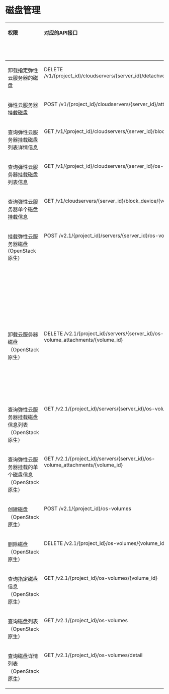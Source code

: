 # 磁盘管理<a name="ecs_06_0010"></a>

<a name="table88951955182420"></a>
<table><thead align="left"><tr id="row2670183317019"><th class="cellrowborder" valign="top" width="12.122983399579143%" id="mcps1.1.7.1.1"><p id="p1959712364512"><a name="p1959712364512"></a><a name="p1959712364512"></a>权限</p>
</th>
<th class="cellrowborder" valign="top" width="18.996960486322187%" id="mcps1.1.7.1.2"><p id="p8402164419019"><a name="p8402164419019"></a><a name="p8402164419019"></a>对应的API接口</p>
</th>
<th class="cellrowborder" valign="top" width="22.23521159691372%" id="mcps1.1.7.1.3"><p id="p2040214445018"><a name="p2040214445018"></a><a name="p2040214445018"></a>授权项（Action）</p>
</th>
<th class="cellrowborder" valign="top" width="18.07341594575637%" id="mcps1.1.7.1.4"><p id="p22519318453"><a name="p22519318453"></a><a name="p22519318453"></a>依赖的授权项</p>
</th>
<th class="cellrowborder" valign="top" width="11.257891045125087%" id="mcps1.1.7.1.5"><p id="p84029445019"><a name="p84029445019"></a><a name="p84029445019"></a>IAM项目</p>
<p id="p12578131324712"><a name="p12578131324712"></a><a name="p12578131324712"></a>(Project)</p>
</th>
<th class="cellrowborder" valign="top" width="17.313537526303485%" id="mcps1.1.7.1.6"><p id="p1999212348459"><a name="p1999212348459"></a><a name="p1999212348459"></a>企业项目</p>
<p id="p1026502118478"><a name="p1026502118478"></a><a name="p1026502118478"></a>(Enterprise Project)</p>
</th>
</tr>
</thead>
<tbody><tr id="row1893621632116"><td class="cellrowborder" valign="top" width="12.122983399579143%" headers="mcps1.1.7.1.1 "><p id="p46472315137"><a name="p46472315137"></a><a name="p46472315137"></a>卸载指定弹性云服务器的磁盘</p>
</td>
<td class="cellrowborder" valign="top" width="18.996960486322187%" headers="mcps1.1.7.1.2 "><p id="p865419331215"><a name="p865419331215"></a><a name="p865419331215"></a>DELETE /v1/{project_id}/cloudservers/{server_id}/detachvolume/{attachment_id}</p>
</td>
<td class="cellrowborder" valign="top" width="22.23521159691372%" headers="mcps1.1.7.1.3 "><p id="p19414139181712"><a name="p19414139181712"></a><a name="p19414139181712"></a>ecs:cloudServers:detachVolume</p>
</td>
<td class="cellrowborder" valign="top" width="18.07341594575637%" headers="mcps1.1.7.1.4 "><p id="p1653821612139"><a name="p1653821612139"></a><a name="p1653821612139"></a>-</p>
</td>
<td class="cellrowborder" valign="top" width="11.257891045125087%" headers="mcps1.1.7.1.5 "><p id="p533531191217"><a name="p533531191217"></a><a name="p533531191217"></a>√</p>
</td>
<td class="cellrowborder" valign="top" width="17.313537526303485%" headers="mcps1.1.7.1.6 "><p id="p63353120124"><a name="p63353120124"></a><a name="p63353120124"></a>√</p>
</td>
</tr>
<tr id="row15734520162118"><td class="cellrowborder" valign="top" width="12.122983399579143%" headers="mcps1.1.7.1.1 "><p id="p9647193101310"><a name="p9647193101310"></a><a name="p9647193101310"></a><span id="text06111723563"><a name="text06111723563"></a><a name="text06111723563"></a>弹性云服务器</span>挂载磁盘</p>
</td>
<td class="cellrowborder" valign="top" width="18.996960486322187%" headers="mcps1.1.7.1.2 "><p id="p3654133142110"><a name="p3654133142110"></a><a name="p3654133142110"></a>POST /v1/{project_id}/cloudservers/{server_id}/attachvolume</p>
</td>
<td class="cellrowborder" valign="top" width="22.23521159691372%" headers="mcps1.1.7.1.3 "><p id="p14731162881716"><a name="p14731162881716"></a><a name="p14731162881716"></a>ecs:cloudServers:attach</p>
</td>
<td class="cellrowborder" valign="top" width="18.07341594575637%" headers="mcps1.1.7.1.4 "><p id="p49761529101710"><a name="p49761529101710"></a><a name="p49761529101710"></a>evs:volumes:use</p>
</td>
<td class="cellrowborder" valign="top" width="11.257891045125087%" headers="mcps1.1.7.1.5 "><p id="p16163112051410"><a name="p16163112051410"></a><a name="p16163112051410"></a>√</p>
</td>
<td class="cellrowborder" valign="top" width="17.313537526303485%" headers="mcps1.1.7.1.6 "><p id="p14163152041419"><a name="p14163152041419"></a><a name="p14163152041419"></a>√</p>
</td>
</tr>
<tr id="row19372485254"><td class="cellrowborder" valign="top" width="12.122983399579143%" headers="mcps1.1.7.1.1 "><p id="p36473361311"><a name="p36473361311"></a><a name="p36473361311"></a>查询弹性云服务器挂载磁盘列表详情信息</p>
</td>
<td class="cellrowborder" valign="top" width="18.996960486322187%" headers="mcps1.1.7.1.2 "><p id="p173726811250"><a name="p173726811250"></a><a name="p173726811250"></a>GET /v1/{project_id}/cloudservers/{server_id}/block_device</p>
</td>
<td class="cellrowborder" valign="top" width="22.23521159691372%" headers="mcps1.1.7.1.3 "><p id="p19869172571911"><a name="p19869172571911"></a><a name="p19869172571911"></a>ecs:cloudServers:get</p>
</td>
<td class="cellrowborder" valign="top" width="18.07341594575637%" headers="mcps1.1.7.1.4 "><p id="p253831614134"><a name="p253831614134"></a><a name="p253831614134"></a>-</p>
</td>
<td class="cellrowborder" valign="top" width="11.257891045125087%" headers="mcps1.1.7.1.5 "><p id="p215302171418"><a name="p215302171418"></a><a name="p215302171418"></a>√</p>
</td>
<td class="cellrowborder" valign="top" width="17.313537526303485%" headers="mcps1.1.7.1.6 "><p id="p8153132110142"><a name="p8153132110142"></a><a name="p8153132110142"></a>√</p>
</td>
</tr>
<tr id="row1860721413253"><td class="cellrowborder" valign="top" width="12.122983399579143%" headers="mcps1.1.7.1.1 "><p id="p264712315138"><a name="p264712315138"></a><a name="p264712315138"></a>查询弹性云服务器挂载磁盘列表信息</p>
</td>
<td class="cellrowborder" valign="top" width="18.996960486322187%" headers="mcps1.1.7.1.2 "><p id="p196071514102517"><a name="p196071514102517"></a><a name="p196071514102517"></a>GET /v1/{project_id}/cloudservers/{server_id}/os-volume_attachments</p>
</td>
<td class="cellrowborder" valign="top" width="22.23521159691372%" headers="mcps1.1.7.1.3 "><p id="p918252719191"><a name="p918252719191"></a><a name="p918252719191"></a>ecs:cloudServers:get</p>
</td>
<td class="cellrowborder" valign="top" width="18.07341594575637%" headers="mcps1.1.7.1.4 "><p id="p853831612137"><a name="p853831612137"></a><a name="p853831612137"></a>-</p>
</td>
<td class="cellrowborder" valign="top" width="11.257891045125087%" headers="mcps1.1.7.1.5 "><p id="p168114222146"><a name="p168114222146"></a><a name="p168114222146"></a>√</p>
</td>
<td class="cellrowborder" valign="top" width="17.313537526303485%" headers="mcps1.1.7.1.6 "><p id="p7811922181412"><a name="p7811922181412"></a><a name="p7811922181412"></a>√</p>
</td>
</tr>
<tr id="row136039493553"><td class="cellrowborder" valign="top" width="12.122983399579143%" headers="mcps1.1.7.1.1 "><p id="p19647733137"><a name="p19647733137"></a><a name="p19647733137"></a>查询<span id="text7402624265"><a name="text7402624265"></a><a name="text7402624265"></a>弹性云服务器</span>单个磁盘挂载信息</p>
</td>
<td class="cellrowborder" valign="top" width="18.996960486322187%" headers="mcps1.1.7.1.2 "><p id="ecs_02_1404_p248418710335"><a name="ecs_02_1404_p248418710335"></a><a name="ecs_02_1404_p248418710335"></a>GET /v1/cloudservers/{server_id}/block_device/{volume_id}</p>
</td>
<td class="cellrowborder" valign="top" width="22.23521159691372%" headers="mcps1.1.7.1.3 "><p id="p03113282193"><a name="p03113282193"></a><a name="p03113282193"></a>ecs:cloudServers:get</p>
</td>
<td class="cellrowborder" valign="top" width="18.07341594575637%" headers="mcps1.1.7.1.4 "><p id="p5538101610134"><a name="p5538101610134"></a><a name="p5538101610134"></a>-</p>
</td>
<td class="cellrowborder" valign="top" width="11.257891045125087%" headers="mcps1.1.7.1.5 "><p id="p317872319146"><a name="p317872319146"></a><a name="p317872319146"></a>√</p>
</td>
<td class="cellrowborder" valign="top" width="17.313537526303485%" headers="mcps1.1.7.1.6 "><p id="p1117882315143"><a name="p1117882315143"></a><a name="p1117882315143"></a>√</p>
</td>
</tr>
<tr id="row18432110194915"><td class="cellrowborder" valign="top" width="12.122983399579143%" headers="mcps1.1.7.1.1 "><p id="p206470318138"><a name="p206470318138"></a><a name="p206470318138"></a>挂载弹性云服务器磁盘(OpenStack原生)</p>
</td>
<td class="cellrowborder" valign="top" width="18.996960486322187%" headers="mcps1.1.7.1.2 "><p id="p14236125619354"><a name="p14236125619354"></a><a name="p14236125619354"></a>POST /v2.1/{project_id}/servers/{server_id}/os-volume_attachments</p>
</td>
<td class="cellrowborder" valign="top" width="22.23521159691372%" headers="mcps1.1.7.1.3 "><p id="p1299043519196"><a name="p1299043519196"></a><a name="p1299043519196"></a>ecs:serverVolumeAttachments:create</p>
</td>
<td class="cellrowborder" valign="top" width="18.07341594575637%" headers="mcps1.1.7.1.4 "><p id="p18841162455510"><a name="p18841162455510"></a><a name="p18841162455510"></a>ecs:servers:get</p>
<p id="p1354219511550"><a name="p1354219511550"></a><a name="p1354219511550"></a>ecs:flavors:get</p>
<p id="p58973374195"><a name="p58973374195"></a><a name="p58973374195"></a>ecs:serverVolumes:use</p>
<p id="p135414379191"><a name="p135414379191"></a><a name="p135414379191"></a>evs:volumes:list</p>
<p id="p1289115385198"><a name="p1289115385198"></a><a name="p1289115385198"></a>evs:volumes:get</p>
<p id="p18620139101919"><a name="p18620139101919"></a><a name="p18620139101919"></a>evs:volumes:update</p>
<p id="p10356144013199"><a name="p10356144013199"></a><a name="p10356144013199"></a>evs:volumes:attach</p>
<p id="p132091041171915"><a name="p132091041171915"></a><a name="p132091041171915"></a>evs:volumes:manage</p>
</td>
<td class="cellrowborder" valign="top" width="11.257891045125087%" headers="mcps1.1.7.1.5 "><p id="p16339125181119"><a name="p16339125181119"></a><a name="p16339125181119"></a>√</p>
</td>
<td class="cellrowborder" valign="top" width="17.313537526303485%" headers="mcps1.1.7.1.6 "><p id="p633919516113"><a name="p633919516113"></a><a name="p633919516113"></a>×</p>
</td>
</tr>
<tr id="row74321703496"><td class="cellrowborder" valign="top" width="12.122983399579143%" headers="mcps1.1.7.1.1 "><p id="p146473331315"><a name="p146473331315"></a><a name="p146473331315"></a>卸载云服务器磁盘（OpenStack原生）</p>
</td>
<td class="cellrowborder" valign="top" width="18.996960486322187%" headers="mcps1.1.7.1.2 "><p id="p1297435133610"><a name="p1297435133610"></a><a name="p1297435133610"></a>DELETE /v2.1/{project_id}/servers/{server_id}/os-volume_attachments/{volume_id}</p>
</td>
<td class="cellrowborder" valign="top" width="22.23521159691372%" headers="mcps1.1.7.1.3 "><p id="p11938125012193"><a name="p11938125012193"></a><a name="p11938125012193"></a>ecs:serverVolumeAttachments:delete</p>
</td>
<td class="cellrowborder" valign="top" width="18.07341594575637%" headers="mcps1.1.7.1.4 "><p id="p13143953151911"><a name="p13143953151911"></a><a name="p13143953151911"></a>ecs:serverVolumes:use</p>
<p id="p14984953171919"><a name="p14984953171919"></a><a name="p14984953171919"></a>evs:volumes:list</p>
<p id="p136541654161918"><a name="p136541654161918"></a><a name="p136541654161918"></a>evs:volumes:get</p>
<p id="p2031445541913"><a name="p2031445541913"></a><a name="p2031445541913"></a>evs:volumes:update</p>
<p id="p523205641916"><a name="p523205641916"></a><a name="p523205641916"></a>evs:volumes:detach</p>
<p id="p1419516578191"><a name="p1419516578191"></a><a name="p1419516578191"></a>evs:volumes:manage</p>
</td>
<td class="cellrowborder" valign="top" width="11.257891045125087%" headers="mcps1.1.7.1.5 "><p id="p1298113031410"><a name="p1298113031410"></a><a name="p1298113031410"></a>√</p>
</td>
<td class="cellrowborder" valign="top" width="17.313537526303485%" headers="mcps1.1.7.1.6 "><p id="p19863015148"><a name="p19863015148"></a><a name="p19863015148"></a>×</p>
</td>
</tr>
<tr id="row74328064918"><td class="cellrowborder" valign="top" width="12.122983399579143%" headers="mcps1.1.7.1.1 "><p id="p14647738134"><a name="p14647738134"></a><a name="p14647738134"></a>查询弹性云服务器挂载磁盘信息列表（OpenStack原生）</p>
</td>
<td class="cellrowborder" valign="top" width="18.996960486322187%" headers="mcps1.1.7.1.2 "><p id="p260410182367"><a name="p260410182367"></a><a name="p260410182367"></a>GET /v2.1/{project_id}/servers/{server_id}/os-volume_attachments</p>
</td>
<td class="cellrowborder" valign="top" width="22.23521159691372%" headers="mcps1.1.7.1.3 "><p id="p1268258205"><a name="p1268258205"></a><a name="p1268258205"></a>ecs:serverVolumeAttachments:list</p>
</td>
<td class="cellrowborder" valign="top" width="18.07341594575637%" headers="mcps1.1.7.1.4 "><p id="p102003618205"><a name="p102003618205"></a><a name="p102003618205"></a>ecs:serverVolumes:use</p>
<p id="p2241137152020"><a name="p2241137152020"></a><a name="p2241137152020"></a>ecs:servers:get</p>
</td>
<td class="cellrowborder" valign="top" width="11.257891045125087%" headers="mcps1.1.7.1.5 "><p id="p182673119147"><a name="p182673119147"></a><a name="p182673119147"></a>√</p>
</td>
<td class="cellrowborder" valign="top" width="17.313537526303485%" headers="mcps1.1.7.1.6 "><p id="p682611315145"><a name="p682611315145"></a><a name="p682611315145"></a>×</p>
</td>
</tr>
<tr id="row1434619574918"><td class="cellrowborder" valign="top" width="12.122983399579143%" headers="mcps1.1.7.1.1 "><p id="p1364733121315"><a name="p1364733121315"></a><a name="p1364733121315"></a>查询弹性云服务器挂载的单个磁盘信息（OpenStack原生）</p>
</td>
<td class="cellrowborder" valign="top" width="18.996960486322187%" headers="mcps1.1.7.1.2 "><p id="p15134624103611"><a name="p15134624103611"></a><a name="p15134624103611"></a>GET /v2.1/{project_id}/servers/{server_id}/os-volume_attachments/{volume_id}</p>
</td>
<td class="cellrowborder" valign="top" width="22.23521159691372%" headers="mcps1.1.7.1.3 "><p id="p192649146206"><a name="p192649146206"></a><a name="p192649146206"></a>ecs:serverVolumeAttachments:get</p>
</td>
<td class="cellrowborder" valign="top" width="18.07341594575637%" headers="mcps1.1.7.1.4 "><p id="p19538181619134"><a name="p19538181619134"></a><a name="p19538181619134"></a>ecs:serverVolumes:use</p>
</td>
<td class="cellrowborder" valign="top" width="11.257891045125087%" headers="mcps1.1.7.1.5 "><p id="p1739320333146"><a name="p1739320333146"></a><a name="p1739320333146"></a>√</p>
</td>
<td class="cellrowborder" valign="top" width="17.313537526303485%" headers="mcps1.1.7.1.6 "><p id="p1839310332144"><a name="p1839310332144"></a><a name="p1839310332144"></a>×</p>
</td>
</tr>
<tr id="row1976111120493"><td class="cellrowborder" valign="top" width="12.122983399579143%" headers="mcps1.1.7.1.1 "><p id="p1264718321317"><a name="p1264718321317"></a><a name="p1264718321317"></a>创建磁盘（OpenStack原生）</p>
</td>
<td class="cellrowborder" valign="top" width="18.996960486322187%" headers="mcps1.1.7.1.2 "><p id="p6189165412361"><a name="p6189165412361"></a><a name="p6189165412361"></a>POST /v2.1/{project_id}/os-volumes</p>
</td>
<td class="cellrowborder" valign="top" width="22.23521159691372%" headers="mcps1.1.7.1.3 "><p id="p1551641914204"><a name="p1551641914204"></a><a name="p1551641914204"></a>ecs:serverVolumes:use</p>
</td>
<td class="cellrowborder" valign="top" width="18.07341594575637%" headers="mcps1.1.7.1.4 "><p id="p115381816191310"><a name="p115381816191310"></a><a name="p115381816191310"></a>evs:volumes:create</p>
</td>
<td class="cellrowborder" valign="top" width="11.257891045125087%" headers="mcps1.1.7.1.5 "><p id="p1166123571417"><a name="p1166123571417"></a><a name="p1166123571417"></a>√</p>
</td>
<td class="cellrowborder" valign="top" width="17.313537526303485%" headers="mcps1.1.7.1.6 "><p id="p3166153511413"><a name="p3166153511413"></a><a name="p3166153511413"></a>×</p>
</td>
</tr>
<tr id="row14762113499"><td class="cellrowborder" valign="top" width="12.122983399579143%" headers="mcps1.1.7.1.1 "><p id="p764713181313"><a name="p764713181313"></a><a name="p764713181313"></a>删除磁盘（OpenStack原生）</p>
</td>
<td class="cellrowborder" valign="top" width="18.996960486322187%" headers="mcps1.1.7.1.2 "><p id="p20452165923617"><a name="p20452165923617"></a><a name="p20452165923617"></a>DELETE /v2.1/{project_id}/os-volumes/{volume_id}</p>
</td>
<td class="cellrowborder" valign="top" width="22.23521159691372%" headers="mcps1.1.7.1.3 "><p id="p366219489208"><a name="p366219489208"></a><a name="p366219489208"></a>ecs:serverVolumes:use</p>
</td>
<td class="cellrowborder" valign="top" width="18.07341594575637%" headers="mcps1.1.7.1.4 "><p id="p035864616203"><a name="p035864616203"></a><a name="p035864616203"></a>evs:volumes:get</p>
<p id="p7446747192011"><a name="p7446747192011"></a><a name="p7446747192011"></a>evs:volumes:delete</p>
</td>
<td class="cellrowborder" valign="top" width="11.257891045125087%" headers="mcps1.1.7.1.5 "><p id="p753912365142"><a name="p753912365142"></a><a name="p753912365142"></a>√</p>
</td>
<td class="cellrowborder" valign="top" width="17.313537526303485%" headers="mcps1.1.7.1.6 "><p id="p18539103681419"><a name="p18539103681419"></a><a name="p18539103681419"></a>×</p>
</td>
</tr>
<tr id="row97710116497"><td class="cellrowborder" valign="top" width="12.122983399579143%" headers="mcps1.1.7.1.1 "><p id="p1364712318132"><a name="p1364712318132"></a><a name="p1364712318132"></a>查询指定磁盘信息（OpenStack原生）</p>
</td>
<td class="cellrowborder" valign="top" width="18.996960486322187%" headers="mcps1.1.7.1.2 "><p id="p179594113716"><a name="p179594113716"></a><a name="p179594113716"></a>GET /v2.1/{project_id}/os-volumes/{volume_id}</p>
</td>
<td class="cellrowborder" valign="top" width="22.23521159691372%" headers="mcps1.1.7.1.3 "><p id="p19632105372017"><a name="p19632105372017"></a><a name="p19632105372017"></a>ecs:serverVolumes:use</p>
</td>
<td class="cellrowborder" valign="top" width="18.07341594575637%" headers="mcps1.1.7.1.4 "><p id="p253816169132"><a name="p253816169132"></a><a name="p253816169132"></a>evs:volumes:get</p>
</td>
<td class="cellrowborder" valign="top" width="11.257891045125087%" headers="mcps1.1.7.1.5 "><p id="p1969023791415"><a name="p1969023791415"></a><a name="p1969023791415"></a>√</p>
</td>
<td class="cellrowborder" valign="top" width="17.313537526303485%" headers="mcps1.1.7.1.6 "><p id="p1169013731413"><a name="p1169013731413"></a><a name="p1169013731413"></a>×</p>
</td>
</tr>
<tr id="row37741114911"><td class="cellrowborder" valign="top" width="12.122983399579143%" headers="mcps1.1.7.1.1 "><p id="p664733161310"><a name="p664733161310"></a><a name="p664733161310"></a>查询磁盘列表（OpenStack原生）</p>
</td>
<td class="cellrowborder" valign="top" width="18.996960486322187%" headers="mcps1.1.7.1.2 "><p id="p984217813370"><a name="p984217813370"></a><a name="p984217813370"></a>GET /v2.1/{project_id}/os-volumes</p>
</td>
<td class="cellrowborder" valign="top" width="22.23521159691372%" headers="mcps1.1.7.1.3 "><p id="p1830611162111"><a name="p1830611162111"></a><a name="p1830611162111"></a>ecs:serverVolumes:use</p>
</td>
<td class="cellrowborder" valign="top" width="18.07341594575637%" headers="mcps1.1.7.1.4 "><p id="p10421359192014"><a name="p10421359192014"></a><a name="p10421359192014"></a>evs:volumes:get</p>
<p id="p378714590208"><a name="p378714590208"></a><a name="p378714590208"></a>evs:volumes:list</p>
</td>
<td class="cellrowborder" valign="top" width="11.257891045125087%" headers="mcps1.1.7.1.5 "><p id="p14203203941413"><a name="p14203203941413"></a><a name="p14203203941413"></a>√</p>
</td>
<td class="cellrowborder" valign="top" width="17.313537526303485%" headers="mcps1.1.7.1.6 "><p id="p132031939181420"><a name="p132031939181420"></a><a name="p132031939181420"></a>×</p>
</td>
</tr>
<tr id="row43471056491"><td class="cellrowborder" valign="top" width="12.122983399579143%" headers="mcps1.1.7.1.1 "><p id="p13647123121319"><a name="p13647123121319"></a><a name="p13647123121319"></a>查询磁盘详情列表（OpenStack原生）</p>
</td>
<td class="cellrowborder" valign="top" width="18.996960486322187%" headers="mcps1.1.7.1.2 "><p id="p1125381323710"><a name="p1125381323710"></a><a name="p1125381323710"></a>GET /v2.1/{project_id}/os-volumes/detail</p>
</td>
<td class="cellrowborder" valign="top" width="22.23521159691372%" headers="mcps1.1.7.1.3 "><p id="p6367889213"><a name="p6367889213"></a><a name="p6367889213"></a>ecs:serverVolumes:use</p>
</td>
<td class="cellrowborder" valign="top" width="18.07341594575637%" headers="mcps1.1.7.1.4 "><p id="p112015612116"><a name="p112015612116"></a><a name="p112015612116"></a>evs:volumes:get</p>
<p id="p6162207172119"><a name="p6162207172119"></a><a name="p6162207172119"></a>evs:volumes:list</p>
</td>
<td class="cellrowborder" valign="top" width="11.257891045125087%" headers="mcps1.1.7.1.5 "><p id="p1726916409147"><a name="p1726916409147"></a><a name="p1726916409147"></a>√</p>
</td>
<td class="cellrowborder" valign="top" width="17.313537526303485%" headers="mcps1.1.7.1.6 "><p id="p12269154011420"><a name="p12269154011420"></a><a name="p12269154011420"></a>×</p>
</td>
</tr>
</tbody>
</table>

